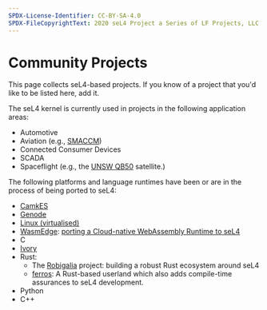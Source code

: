 ```yaml
---
SPDX-License-Identifier: CC-BY-SA-4.0
SPDX-FileCopyrightText: 2020 seL4 Project a Series of LF Projects, LLC.
---
```


# Community Projects

This page collects seL4-based projects. If you know of a project that
you'd like to be listed here, add it.

The seL4 kernel is currently used in projects in the following application areas:

- Automotive
- Aviation (e.g.,
        [SMACCM](https://trustworthy.systems/projects/TS/SMACCM/))
- Connected Consumer Devices
- SCADA
- Spaceflight (e.g., the
        [UNSW QB50](https://trustworthy.systems/projects/TS/qb50) satellite.)

The following platforms and language runtimes have been or are in the
process of being ported to seL4:

- [CamkES](https://trustworthy.systems/projects/TS/trustcomp)
- [Genode](http://genode.org/about/index)
- [Linux (virtualised)](https://trustworthy.systems/projects/TS/virtualisation/about)
- [WasmEdge](https://github.com/WasmEdge/WasmEdge): [porting a Cloud-native WebAssembly Runtime to seL4](https://github.com/second-state/wasmedge-seL4)
- C
- [Ivory](http://ivorylang.org/ivory-introduction.html)
- Rust:
  - The [Robigalia](https://gitlab.com/robigalia/) project:
      building a robust Rust ecosystem around seL4
  - [ferros](https://github.com/auxoncorp/ferros):
      A Rust-based userland which also adds compile-time assurances to seL4 development.
- Python
- C++

